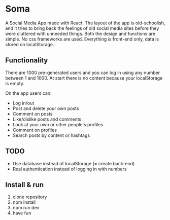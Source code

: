 # Soma
A Social Media App made with React.
The layout of the app is old-schoolish, and it tries to bring back the feelings of old social media sites before they were cluttered with unneeded things. Both the design and functions are simple. No css frameworks are used. Everything is front-end only, data is stored on localStorage.

## Functionality

There are 1000 pre-generated users and you can log in using any number between 1 and 1000. At start there is no content because your localStorage is empty.

On the app users can:
- Log in/out
- Post and delete your own posts
- Comment on posts
- Like/dislike posts and comments
- Look at your own or other people's profiles
- Comment on profiles
- Search posts by content or hashtags

## TODO

- Use database instead of localStorage (= create back-end)
- Real authentication instead of logging in with numbers

## Install & run 

1. clone repository
2. npm install
3. npm run dev
4. have fun
